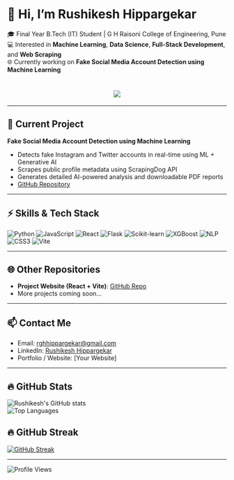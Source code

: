 # 👋 Hi, I’m Rushikesh Hippargekar

🎓 Final Year B.Tech (IT) Student | G H Raisoni College of Engineering, Pune  
💻 Interested in **Machine Learning**, **Data Science**, **Full-Stack Development**, and **Web Scraping**  
🌐 Currently working on **Fake Social Media Account Detection using Machine Learning**  

<h1 align="center">
  <a href="https://git.io/typing-svg">
    <img src="https://readme-typing-svg.herokuapp.com?lines=I+Love+Building+ML+Models;Full+Stack+Developer;Web+Scraping+Expert;NLP+Enthusiasts.">
  </a>
</h1>

---

## 🔭 Current Project
**Fake Social Media Account Detection using Machine Learning**  
- Detects fake Instagram and Twitter accounts in real-time using ML + Generative AI  
- Scrapes public profile metadata using ScrapingDog API  
- Generates detailed AI-powered analysis and downloadable PDF reports  
- [GitHub Repository](https://github.com/Rushstatic/Fake-social-media-profile-detection)  

---

## ⚡ Skills & Tech Stack
![Python](https://img.shields.io/badge/Python-3776AB?style=for-the-badge&logo=python&logoColor=white)
![JavaScript](https://img.shields.io/badge/JavaScript-F7DF1E?style=for-the-badge&logo=javascript&logoColor=black)
![React](https://img.shields.io/badge/React-61DAFB?style=for-the-badge&logo=react&logoColor=black)
![Flask](https://img.shields.io/badge/Flask-000000?style=for-the-badge&logo=flask&logoColor=white)
![Scikit-learn](https://img.shields.io/badge/Scikit--learn-F7931E?style=for-the-badge&logo=scikit-learn&logoColor=white)
![XGBoost](https://img.shields.io/badge/XGBoost-FF6600?style=for-the-badge&logo=xgboost&logoColor=white)
![NLP](https://img.shields.io/badge/NLP-NaturalLanguageProcessing-blueviolet)
![CSS3](https://img.shields.io/badge/CSS3-1572B6?style=for-the-badge&logo=css3&logoColor=white)
![Vite](https://img.shields.io/badge/Vite-646CFF?style=for-the-badge&logo=vite&logoColor=white)

---

## 🌐 Other Repositories
- **Project Website (React + Vite)**: [GitHub Repo](https://github.com/Rushstatic/website-repo-name)  
- More projects coming soon…

---

## 📫 Contact Me
- Email: rghhippargekar@gmail.com  
- LinkedIn: [Rushikesh Hippargekar](https://www.linkedin.com/in/rushstatic-rushikesh-hippargekar)  
- Portfolio / Website: [Your Website]  

---

## 🔥 GitHub Stats
![Rushikesh's GitHub stats](https://github-readme-stats.vercel.app/api?username=Rushstatic&show_icons=true&theme=radical)  
![Top Languages](https://github-readme-stats.vercel.app/api/top-langs/?username=Rushstatic&layout=compact&theme=radical)
## 🔥 GitHub Streak
[![GitHub Streak](https://streak-stats.demolab.com/?user=Rushstatic&theme=radical)](https://git.io/streak-stats)


---

![Profile Views](https://komarev.com/ghpvc/?username=Rushstatic&color=brightgreen)




